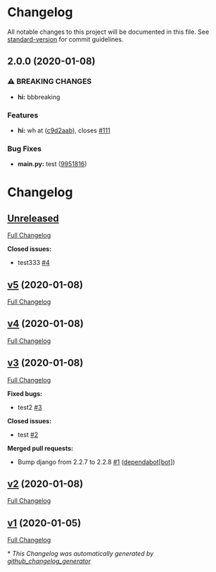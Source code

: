 # Changelog

All notable changes to this project will be documented in this file. See [standard-version](https://github.com/conventional-changelog/standard-version) for commit guidelines.

## 2.0.0 (2020-01-08)


### ⚠ BREAKING CHANGES

* **hi:** bbbreaking

### Features

* **hi:** wh at ([c9d2aab](https://github.com/qzhqzh/pudge/commit/c9d2aab980fba751357339649a4c605f010e4a0c)), closes [#111](https://github.com/qzhqzh/pudge/issues/111)


### Bug Fixes

* **main.py:** test ([9951816](https://github.com/qzhqzh/pudge/commit/995181618146fd32d6b25fdfbb30b59c3d84adcf))

# Changelog

## [Unreleased](https://github.com/qzhqzh/pudge/tree/HEAD)

[Full Changelog](https://github.com/qzhqzh/pudge/compare/v5...HEAD)

**Closed issues:**

- test333 [\#4](https://github.com/qzhqzh/pudge/issues/4)

## [v5](https://github.com/qzhqzh/pudge/tree/v5) (2020-01-08)

[Full Changelog](https://github.com/qzhqzh/pudge/compare/v4...v5)

## [v4](https://github.com/qzhqzh/pudge/tree/v4) (2020-01-08)

[Full Changelog](https://github.com/qzhqzh/pudge/compare/v3...v4)

## [v3](https://github.com/qzhqzh/pudge/tree/v3) (2020-01-08)

[Full Changelog](https://github.com/qzhqzh/pudge/compare/v2...v3)

**Fixed bugs:**

- test2 [\#3](https://github.com/qzhqzh/pudge/issues/3)

**Closed issues:**

- test [\#2](https://github.com/qzhqzh/pudge/issues/2)

**Merged pull requests:**

- Bump django from 2.2.7 to 2.2.8 [\#1](https://github.com/qzhqzh/pudge/pull/1) ([dependabot[bot]](https://github.com/apps/dependabot))

## [v2](https://github.com/qzhqzh/pudge/tree/v2) (2020-01-08)

[Full Changelog](https://github.com/qzhqzh/pudge/compare/v1...v2)

## [v1](https://github.com/qzhqzh/pudge/tree/v1) (2020-01-05)

[Full Changelog](https://github.com/qzhqzh/pudge/compare/4c37156e72610036d296b9efb542922a25bb221b...v1)



\* *This Changelog was automatically generated by [github_changelog_generator](https://github.com/github-changelog-generator/github-changelog-generator)*
